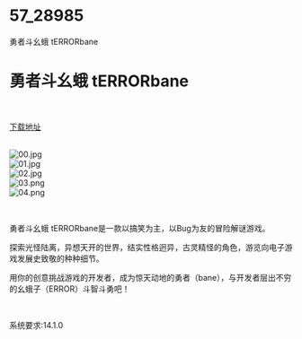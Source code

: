 # 57_28985
勇者斗幺蛾 tERRORbane
# 勇者斗幺蛾 tERRORbane
 <br/></br>
[下载地址](https://www.switch520.cc/article/28985 "下载地址")
<br/></br>

<p><img title="00.jpg" src="https://www.switch520.cc/muke_img/2022_04_01_1226d2e22bb93.jpg" alt="00.jpg"><br>
<img title="01.jpg" src="https://www.switch520.cc/muke_img/2022_04_01_5ff570b9fa7de.jpg" alt="01.jpg"><br>
<img title="02.jpg" src="https://www.switch520.cc/muke_img/2022_04_01_8221a4ea1494c.jpg" alt="02.jpg"><br>
<img title="03.png" src="https://www.switch520.cc/muke_img/2022_04_01_fbc90facec6d2.png" alt="03.png"><br>
<img title="04.png" src="https://www.switch520.cc/muke_img/2022_04_01_1a0cdd9f3b282.png" alt="04.png"></p>
<p>&nbsp;</p>
<p>勇者斗幺蛾 tERRORbane是一款以搞笑为主，以Bug为友的冒险解谜游戏。</p>
<p>探索光怪陆离，异想天开的世界，结实性格迥异，古灵精怪的角色，游览向电子游戏发展史致敬的种种细节。</p>
<p>用你的创意挑战游戏的开发者，成为惊天动地的勇者（bane），与开发者层出不穷的幺蛾子（ERROR）斗智斗勇吧！</p>
<p>&nbsp;</p>
<p>系统要求:14.1.0</p>



